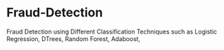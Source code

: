 # Fraud-Detection
Fraud Detection using Different Classification Techniques such as Logistic Regression, DTrees, Random Forest, Adaboost, 
